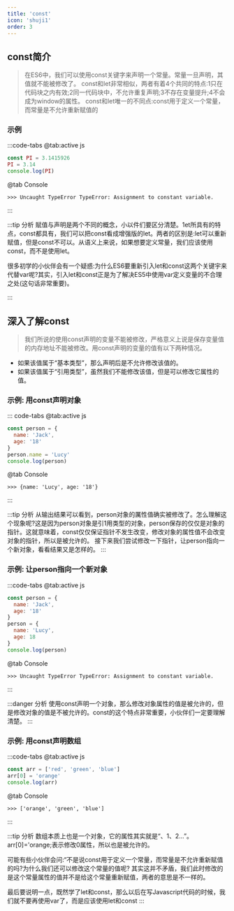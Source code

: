 ```yaml
---
title: 'const'
icon: 'shuji1'
order: 3
---
```


## const简介

> 在ES6中，我们可以使用const关键字来声明一个常量。常量一旦声明，其值就不能被修改了。
> const和let非常相似，两者有着4个共同的特点:1只在代码块之内有效;2同一代码块中，不允许重复声明;3不存在变量提升;4不会成为window的属性。
> const和let唯一的不同点:const用于定义一个常量，而常量是不允许重新赋值的
>
### 示例

:::code-tabs
@tab:active js

```js
const PI = 3.1415926
PI = 3.14
console.log(PI)
```

@tab Console

```shell
>>> Uncaught TypeError TypeError: Assignment to constant variable.
```

:::

:::tip 分析
賦值与声明是两个不同的概念，小以件们要区分清楚。1et所具有的特点，const都具有，我们可以把const看成增强版的let。两者的区别是:let可以重新赋值，但是const不可以。从语义上来说，如果想要定义常量，我们应该使用const，而不是使用let。

很多初学的小伙伴会有一个疑惑:为什么ES6要重新引入let和const这两个关键宇来代替var呢?其实，引入let和const正是为了解决ES5中使用var定义变量的不合理之处(这句话非常重要)。

:::

## 深入了解const
>
> 我们所说的使用const声明的变量不能被修改，严格意义上说是保存变量值的内存地址不能被修改。用const声明的变量的值有以下两种情况。

- 如果该值属于“基本类型”，那么声明后是不允许修改该值的。
- 如果该值属于“引用类型”，虽然我们不能修改该值，但是可以修改它属性的值。

### 示例: 用const声明对象

::: code-tabs
@tab:active js

```js
const person = {
  name: 'Jack',
  age: '18'
}
person.name = 'Lucy'
console.log(person)
```

@tab Console

```shell
>>> {name: 'Lucy', age: '18'}
```

:::

:::tip 分析
从输出结果可以看到，person对象的厲性值确实被修改了。怎么理解这个现象呢?这是因为person对象是引1用类型的对象，person保存的仅仅是对象的指针。这就意味着，const仅仅保证指针不发生改变，修改对象的属性值不会改变对象的指针，所以是被允许的。
接下来我们尝试修改一下指针，让person指向一个新对象，看看结果又是怎样的。
:::

### 示例: 让person指向一个新对象

:::code-tabs
@tab:active js

```js
const person = {
  name: 'Jack',
  age: '18'
}
person = {
  name: 'Lucy',
  age: 18
}
console.log(person)
```

@tab Console

```shell
>>> Uncaught TypeError TypeError: Assignment to constant variable.
```

:::

:::danger 分析
使用const声明一个对象，那么修改对象属性的值是被允许的，但是修改对象的值是不被允许的。const的这个特点非常重要，小伙伴们一定要理解清楚。
:::

### 示例: 用const声明数组

:::code-tabs
@tab:active js

```js
const arr = ['red', 'green', 'blue']
arr[0] = 'orange'
console.log(arr)
```

@tab Console

```shell
>>> ['orange', 'green', 'blue']
```

:::

:::tip 分析
数组本质上也是一个对象，它的属性其实就是“、1、2...”。arr[0]='orange;表示修改0属性，所以也是被允许的。

可能有些小伙伴会问:“不是说const用于定义一个常量，而常量是不允许重新赋值的吗?为什么我们还可以修改这个常量的值呢? 其实这并不矛盾，我们此时修改的是这个常量属性的值并不是给这个常量重新赋值，两者的意思是不一样的。

最后要说明一点，既然学了let和const，那么以后在写Javascript代码的时候，我们就不要再使用var了，而是应该使用let和const
:::
